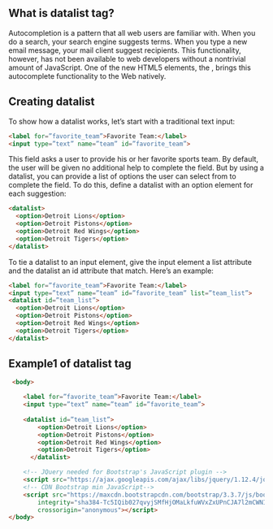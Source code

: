 ## What is datalist tag? ##
Autocompletion is a pattern that all web users are familiar with. When you do a search, your search engine suggests terms. When you type a new email message, your mail client suggest recipients. This functionality, however, has not been available to web developers without a nontrivial amount of JavaScript. One of the new HTML5 elements, the , brings this autocomplete functionality to the Web natively. 

## Creating datalist ##
To show how a datalist works, let’s start with a traditional text input:
```html
<label for=”favorite_team”>Favorite Team:</label>
<input type=”text” name=”team” id=”favorite_team”>
```

This field asks a user to provide his or her favorite sports team. By default, the user will be given no additional help to complete the field. But by using a datalist, you can provide a list of options the user can select from to complete the field. To do this, define a datalist with an option element for each suggestion:
```html
<datalist>
  <option>Detroit Lions</option>
  <option>Detroit Pistons</option>
  <option>Detroit Red Wings</option>
  <option>Detroit Tigers</option>
</datalist>
```
To tie a datalist to an input element, give the input element a list attribute and the datalist an id attribute that match. Here’s an example:

```html
<label for=”favorite_team”>Favorite Team:</label>
<input type=”text” name=”team” id=”favorite_team” list=”team_list”>
<datalist id=”team_list”>
  <option>Detroit Lions</option>
  <option>Detroit Pistons</option>
  <option>Detroit Red Wings</option>
  <option>Detroit Tigers</option>
</datalist>
```

## Example1 of datalist tag ##
```html
 <body>

    <label for=”favorite_team”>Favorite Team:</label>
    <input type=”text” name=”team” id=”favorite_team”>
    
    <datalist id=”team_list”>
        <option>Detroit Lions</option>
        <option>Detroit Pistons</option>
        <option>Detroit Red Wings</option>
        <option>Detroit Tigers</option>
      </datalist>

    <!-- JQuery needed for Bootstrap's JavaScript plugin -->
    <script src="https://ajax.googleapis.com/ajax/libs/jquery/1.12.4/jquery.min.js"></script>
    <!-- CDN Bootstrap min JavaScript-->
    <script src="https://maxcdn.bootstrapcdn.com/bootstrap/3.3.7/js/bootstrap.min.js"
        integrity="sha384-Tc5IQib027qvyjSMfHjOMaLkfuWVxZxUPnCJA7l2mCWNIpG9mGCD8wGNIcPD7Txa"
        crossorigin="anonymous"></script>
</body>
```


